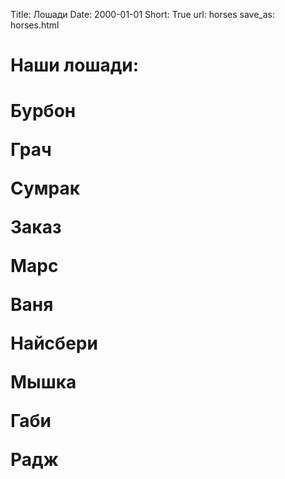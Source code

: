 Title: Лошади
Date: 2000-01-01
Short: True
url: horses
save_as: horses.html

<h1>Наши лошади:<h1>

<div class="horse">
	<div class='hr' style='background-image: url("/theme/images/BURBON.JPG")'><p>Бурбон</p></div>
	<div class="hr" style='background-image: url("/theme/images/.jpg")'><p>Грач</p></div>
	<div class="hr" style='background-image: url("/theme/images/.jpg")'><p>Сумрак</p></div>
	<div class="hr" style='background-image: url("/theme/images/.jpg")'><p>Заказ</p></div>
	<div class="hr" style='background-image: url("/theme/images/.jpg")'><p>Марс</p></div>
	<div class='hr' style='background-image: url("/theme/images/.jpg")'><p>Ваня</p></div>
	<div class='hr' style='background-image: url("/theme/images/.jpg")'><p>Найсбери</p></div>
	<div class='hr' style='background-image: url("/theme/images/.jpg")'><p>Мышка</p></div>
	<div class='hr' style='background-image: url("/theme/images/GABI T.JPG")'><p>Габи</p></div>
	<div class='hr' style='background-image: url("/theme/images/.jpg")'><p>Радж</p></div>
</div>